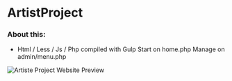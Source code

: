 # ArtistProject
### About this:
 * Html / Less / Js / Php compiled with Gulp  Start on home.php Manage on admin/menu.php

![Artiste Project Website Preview](https://zupimages.net/up/18/25/mf4m.jpg)
